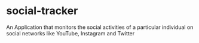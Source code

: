 # social-tracker
An Application that monitors the social activities of a particular individual on social networks like YouTube, Instagram and Twitter
